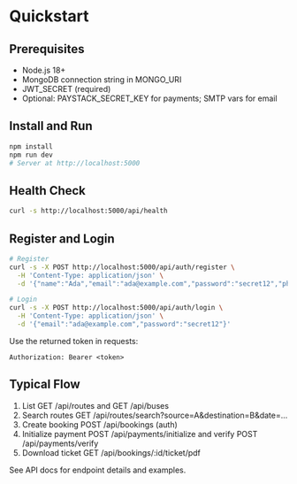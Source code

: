 # Quickstart

## Prerequisites
- Node.js 18+
- MongoDB connection string in MONGO_URI
- JWT_SECRET (required)
- Optional: PAYSTACK_SECRET_KEY for payments; SMTP vars for email

## Install and Run
```bash
npm install
npm run dev
# Server at http://localhost:5000
```

## Health Check
```bash
curl -s http://localhost:5000/api/health
```

## Register and Login
```bash
# Register
curl -s -X POST http://localhost:5000/api/auth/register \
  -H 'Content-Type: application/json' \
  -d '{"name":"Ada","email":"ada@example.com","password":"secret12","phone":"+2348000000000"}'

# Login
curl -s -X POST http://localhost:5000/api/auth/login \
  -H 'Content-Type: application/json' \
  -d '{"email":"ada@example.com","password":"secret12"}'
```
Use the returned token in requests:
```
Authorization: Bearer <token>
```

## Typical Flow
1. List GET /api/routes and GET /api/buses
2. Search routes GET /api/routes/search?source=A&destination=B&date=...
3. Create booking POST /api/bookings (auth)
4. Initialize payment POST /api/payments/initialize and verify POST /api/payments/verify
5. Download ticket GET /api/bookings/:id/ticket/pdf

See API docs for endpoint details and examples.
